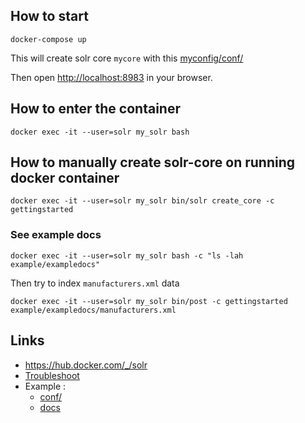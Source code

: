 ## How to start

```
docker-compose up
```

This will create solr core `mycore` with this [myconfig/conf/](https://github.com/harryosmar/apache-solr/tree/master/myconfig/conf)

Then open [http://localhost:8983](http://localhost:8983) in your browser.

## How to enter the container

```
docker exec -it --user=solr my_solr bash
```

## How to manually create solr-core on running docker container

```
docker exec -it --user=solr my_solr bin/solr create_core -c gettingstarted
```

### See example docs

```
docker exec -it --user=solr my_solr bash -c "ls -lah example/exampledocs"
```

Then try to index `manufacturers.xml` data

```
docker exec -it --user=solr my_solr bin/post -c gettingstarted example/exampledocs/manufacturers.xml
```

## Links 
- https://hub.docker.com/_/solr
- [Troubleshoot](https://github.com/docker-solr/docker-solr/issues/10)
- Example :
	- [conf/](https://github.com/apache/lucene-solr/tree/master/solr/example/files/conf)
	- [docs](https://github.com/apache/lucene-solr/tree/master/solr/example/exampledocs)
